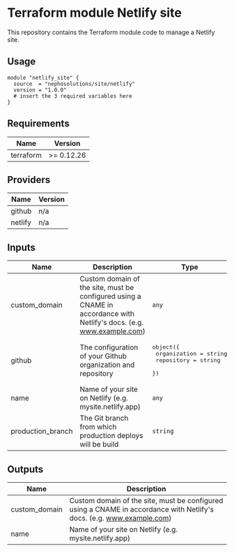 # Terraform module Netlify site

This repository contains the Terraform module code to manage a Netlify site.

## Usage

```hcl
module "netlify_site" {
  source  = "nephosolutions/site/netlify"
  version = "1.0.0"
  # insert the 3 required variables here
}
```

<!-- BEGINNING OF PRE-COMMIT-TERRAFORM DOCS HOOK -->
## Requirements

| Name | Version |
|------|---------|
| terraform | >= 0.12.26 |

## Providers

| Name | Version |
|------|---------|
| github | n/a |
| netlify | n/a |

## Inputs

| Name | Description | Type | Default | Required |
|------|-------------|------|---------|:--------:|
| custom\_domain | Custom domain of the site, must be configured using a CNAME in accordance with Netlify's docs. (e.g. www.example.com) | `any` | `null` | no |
| github | The configuration of your Github organization and repository | <pre>object({<br>    organization = string<br>    repository   = string<br>  })</pre> | n/a | yes |
| name | Name of your site on Netlify (e.g. mysite.netlify.app) | `any` | n/a | yes |
| production\_branch | The Git branch from which production deploys will be build | `string` | `"master"` | no |

## Outputs

| Name | Description |
|------|-------------|
| custom\_domain | Custom domain of the site, must be configured using a CNAME in accordance with Netlify's docs. (e.g. www.example.com) |
| name | Name of your site on Netlify (e.g. mysite.netlify.app) |

<!-- END OF PRE-COMMIT-TERRAFORM DOCS HOOK -->
